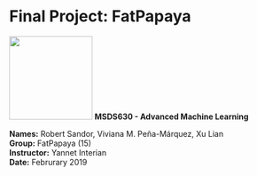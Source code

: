 # Final Project: FatPapaya

<div align="left">
   <img src="http://clipart-library.com/images/pi5d4Ry5T.jpg" height=150>
   <b>MSDS630 - Advanced Machine Learning</b>
</div>

**Names:** Robert Sandor, Viviana M. Peña-Márquez, Xu Lian<br>
**Group:** FatPapaya (15)<br>
**Instructor:** Yannet Interian<br>
**Date:** Februrary 2019
